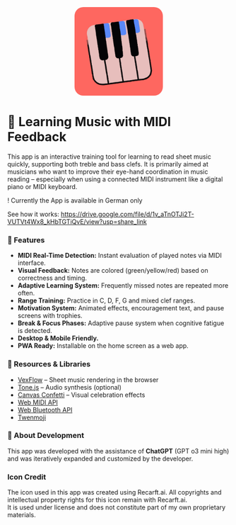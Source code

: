 <p align="center">
  <img src="https://github.com/jp0024/piano.github.io/blob/main/icon.jpg?raw=true" alt="Icon" style="border-radius: 20px; width: 200px;" />
</p>

# 🎼 Learning Music with MIDI Feedback

This app is an interactive training tool for learning to read sheet music quickly, supporting both treble and bass clefs. It is primarily aimed at musicians who want to improve their eye-hand coordination in music reading – especially when using a connected MIDI instrument like a digital piano or MIDI keyboard.

! Currently the App is available in German only

See how it works: https://drive.google.com/file/d/1v_aTnOTJi2T-VUTVt4Wx8_kHbTGTiQvE/view?usp=share_link

### 🔧 Features

- **MIDI Real-Time Detection:** Instant evaluation of played notes via MIDI interface.
- **Visual Feedback:** Notes are colored (green/yellow/red) based on correctness and timing.
- **Adaptive Learning System:** Frequently missed notes are repeated more often.
- **Range Training:** Practice in C, D, F, G and mixed clef ranges.
- **Motivation System:** Animated effects, encouragement text, and pause screens with trophies.
- **Break & Focus Phases:** Adaptive pause system when cognitive fatigue is detected.
- **Desktop & Mobile Friendly.**
- **PWA Ready:** Installable on the home screen as a web app.

### 🔗 Resources & Libraries

- [VexFlow](https://github.com/0xfe/vexflow) – Sheet music rendering in the browser
- [Tone.js](https://github.com/Tonejs/Tone.js) – Audio synthesis (optional)
- [Canvas Confetti](https://github.com/catdad/canvas-confetti) – Visual celebration effects
- [Web MIDI API](https://developer.mozilla.org/en-US/docs/Web/API/MIDIAccess)
- [Web Bluetooth API](https://developer.mozilla.org/en-US/docs/Web/API/Web_Bluetooth_API)
- [Twenmoji](https://cdn.jsdelivr.net/npm/twemoji@14.0.2/dist/twemoji.min.js)

### 🤖 About Development

This app was developed with the assistance of **ChatGPT** (GPT o3 mini high) and was iteratively expanded and customized by the developer.

### Icon Credit

The icon used in this app was created using Recarft.ai. All copyrights and intellectual property rights for this icon remain with Recarft.ai.  
It is used under license and does not constitute part of my own proprietary materials.
